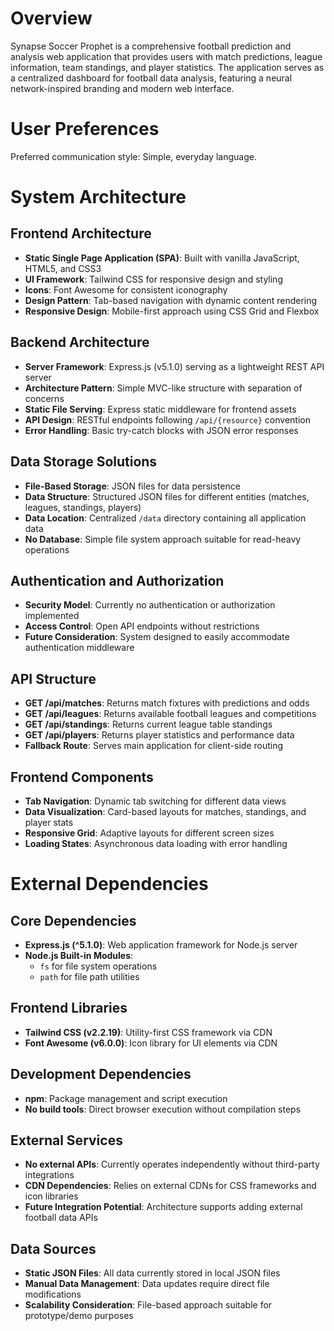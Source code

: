 # Overview

Synapse Soccer Prophet is a comprehensive football prediction and analysis web application that provides users with match predictions, league information, team standings, and player statistics. The application serves as a centralized dashboard for football data analysis, featuring a neural network-inspired branding and modern web interface.

# User Preferences

Preferred communication style: Simple, everyday language.

# System Architecture

## Frontend Architecture
- **Static Single Page Application (SPA)**: Built with vanilla JavaScript, HTML5, and CSS3
- **UI Framework**: Tailwind CSS for responsive design and styling
- **Icons**: Font Awesome for consistent iconography
- **Design Pattern**: Tab-based navigation with dynamic content rendering
- **Responsive Design**: Mobile-first approach using CSS Grid and Flexbox

## Backend Architecture
- **Server Framework**: Express.js (v5.1.0) serving as a lightweight REST API server
- **Architecture Pattern**: Simple MVC-like structure with separation of concerns
- **Static File Serving**: Express static middleware for frontend assets
- **API Design**: RESTful endpoints following `/api/{resource}` convention
- **Error Handling**: Basic try-catch blocks with JSON error responses

## Data Storage Solutions
- **File-Based Storage**: JSON files for data persistence
- **Data Structure**: Structured JSON files for different entities (matches, leagues, standings, players)
- **Data Location**: Centralized `/data` directory containing all application data
- **No Database**: Simple file system approach suitable for read-heavy operations

## Authentication and Authorization
- **Security Model**: Currently no authentication or authorization implemented
- **Access Control**: Open API endpoints without restrictions
- **Future Consideration**: System designed to easily accommodate authentication middleware

## API Structure
- **GET /api/matches**: Returns match fixtures with predictions and odds
- **GET /api/leagues**: Returns available football leagues and competitions
- **GET /api/standings**: Returns current league table standings
- **GET /api/players**: Returns player statistics and performance data
- **Fallback Route**: Serves main application for client-side routing

## Frontend Components
- **Tab Navigation**: Dynamic tab switching for different data views
- **Data Visualization**: Card-based layouts for matches, standings, and player stats
- **Responsive Grid**: Adaptive layouts for different screen sizes
- **Loading States**: Asynchronous data loading with error handling

# External Dependencies

## Core Dependencies
- **Express.js (^5.1.0)**: Web application framework for Node.js server
- **Node.js Built-in Modules**: 
  - `fs` for file system operations
  - `path` for file path utilities

## Frontend Libraries
- **Tailwind CSS (v2.2.19)**: Utility-first CSS framework via CDN
- **Font Awesome (v6.0.0)**: Icon library for UI elements via CDN

## Development Dependencies
- **npm**: Package management and script execution
- **No build tools**: Direct browser execution without compilation steps

## External Services
- **No external APIs**: Currently operates independently without third-party integrations
- **CDN Dependencies**: Relies on external CDNs for CSS frameworks and icon libraries
- **Future Integration Potential**: Architecture supports adding external football data APIs

## Data Sources
- **Static JSON Files**: All data currently stored in local JSON files
- **Manual Data Management**: Data updates require direct file modifications
- **Scalability Consideration**: File-based approach suitable for prototype/demo purposes